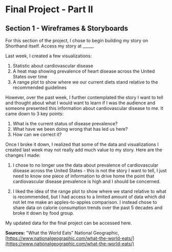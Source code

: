 # Final Project - Part II

## Section 1 - Wireframes & Storyboards

For this section of the project, I chose to begin building my story on Shorthand itself. Access my story at _____.

Last week, I created a few visualizations: 
1) Statistic about cardiovascular disease
2) A heat map showing prevalence of heart disease across the United States over time
3) A range plot to show where we our current diets stand relative to the recommended guidelines

However, over the past week, I further contemplated the story I want to tell and thought about what I would want to learn if I was the audience and someone presented this information about cardiovascular disease to me. It came down to 3 key points: 

1) What is the current status of disease prevalence?
2) What have we been doing wrong that has led us here?
3) How can we correct it?

Once I broke it down, I realized that some of the data and visualizations I created last week may not really add much value to my story. Here are the changes I made: 

1) I chose to no longer use the data about prevalence of cardiovascular disease across the United States - this is not the story I want to tell, I just need to know one piece of information to drive home the point that cardiovascular disease prevalence is high and I should be concerned. 

2) I liked the idea of the range plot to show where we stand relative to what is recommended, but I had access to a limited amount of data which did not let me make an apples-to-apples comparison. I instead chose to share data on calorie consumption trends over the past 5 decades and broke it down by food group. 

My updated data for the final project can be accessed here. 

**Sources:** 
"What the World Eats" National Geographic, [https://www.nationalgeographic.com/what-the-world-eats/](https://www.nationalgeographic.com/what-the-world-eats/)
